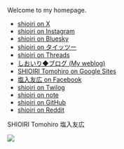 Welcome to my homepage.

- [shioiri on X](https://x.com/shioiri)
- [shioiri on Instagram](https://instagram.com/shioiri)
- [shioiri on Bluesky](https://bsky.app/profile/shioiri.bsky.social)
- [shioiri on タイッツー](https://taittsuu.com/users/shioiri)
- [shioiri on Threads](https://www.threads.net/@shioiri)
- [しおいり◆ブログ (My weblog)](https://shioiri.wordpress.com)
- [SHIOIRI Tomohiro on Google Sites](https://sites.google.com/view/shioiri)
- [塩入友広 on Facebook](https://www.facebook.com/tomohiro.shioiri)
- [shioiri on Twilog](https://twilog.org/shioiri)
- [shioiri on note](https://note.com/shioiri)
- [shioiri on GitHub](https://github.com/shioiri)
- [shioiri on Reddit](https://www.reddit.com/user/shioiri)

SHIOIRI Tomohiro
塩入友広

<img src="https://ss1.xrea.com/shioiri.s1001.xrea.com/x/cgi-bin/npc/npc.cgi?i=/virtual/shioiri/npc.idx&L=shioiri&p=on&d=1000,0">
